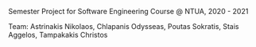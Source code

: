 Semester Project for Software Engineering Course @ NTUA, 2020 - 2021

Team:
Astrinakis Nikolaos,
Chlapanis Odysseas,
Poutas Sokratis,
Stais Aggelos,
Tampakakis Christos